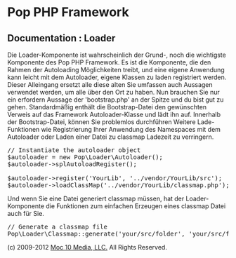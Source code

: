 Pop PHP Framework
=================

Documentation : Loader
----------------------

Die Loader-Komponente ist wahrscheinlich der Grund-, noch die wichtigste Komponente des Pop PHP Framework. Es ist die Komponente, die den Rahmen der Autoloading Möglichkeiten treibt, und eine eigene Anwendung kann leicht mit dem Autoloader, eigene Klassen zu laden registriert werden. Dieser Alleingang ersetzt alle diese alten Sie umfassen auch Aussagen verwendet werden, um alle über den Ort zu haben. Nun brauchen Sie nur ein erfordern Aussage der 'bootstrap.php' an der Spitze und du bist gut zu gehen. Standardmäßig enthält die Bootstrap-Datei den gewünschten Verweis auf das Framework Autoloader-Klasse und lädt ihn auf. Innerhalb der Bootstrap-Datei, können Sie problemlos durchführen Weitere Lade-Funktionen wie Registrierung Ihrer Anwendung des Namespaces mit dem Autoloader oder Laden einer Datei zu classmap Ladezeit zu verringern.


<pre>
// Instantiate the autoloader object
$autoloader = new Pop\Loader\Autoloader();
$autoloader->splAutoloadRegister();

$autoloader->register('YourLib', '../vendor/YourLib/src');
$autoloader->loadClassMap('../vendor/YourLib/classmap.php');
</pre>

Und wenn Sie eine Datei generiert classmap müssen, hat der Loader-Komponente die Funktionen zum einfachen Erzeugen eines classmap Datei auch für Sie.


<pre>
// Generate a classmap file
Pop\Loader\Classmap::generate('your/src/folder', 'your/src/folder/classmap.php');
</pre>

(c) 2009-2012 [Moc 10 Media, LLC.](http://www.moc10media.com) All Rights Reserved.
